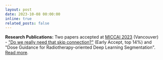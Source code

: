 ```yaml
---
layout: post
date: 2023-10-08 00:00:00
inline: true
related_posts: false
---
```


**Research Publications:** Two papers accepted at [MICCAI 2023](https://conferences.miccai.org/2023/) (Vancouver) - ["Do we really need that skip connection?"](https://link.springer.com/chapter/10.1007/978-3-031-43901-8_29) (Early Accept, top 14%) and "Dose Guidance for Radiotherapy-oriented Deep Learning Segmentation". <a href="{% link _projects/2023-miccai-skip-connections.md %}">Read more</a>.